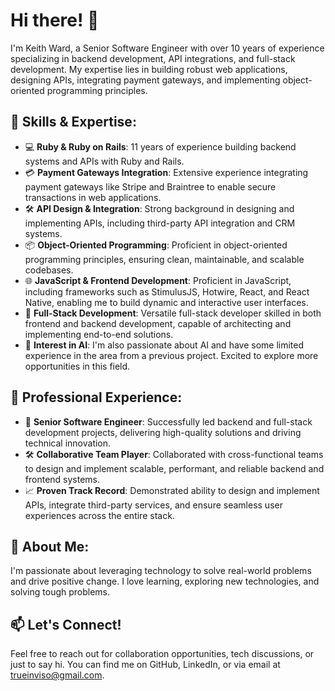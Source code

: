 <!--
**trueinviso/trueinviso** is a ✨ _special_ ✨ repository because its `README.md` (this file) appears on your GitHub profile.

Here are some ideas to get you started:

- 🔭 I’m currently working on ...
- 🌱 I’m currently learning ...
- 👯 I’m looking to collaborate on ...
- 🤔 I’m looking for help with ...
- 💬 Ask me about ...
- 📫 How to reach me: ...
- 😄 Pronouns: ...
- ⚡ Fun fact: ...
-->

# Hi there! 👋

I'm Keith Ward, a Senior Software Engineer with over 10 years of experience specializing in backend development, API integrations, and full-stack development. My expertise lies in building robust web applications, designing APIs, integrating payment gateways, and implementing object-oriented programming principles.

## 🔧 Skills & Expertise:
- 💻 **Ruby & Ruby on Rails**: 11 years of experience building backend systems and APIs with Ruby and Rails.
- 💳 **Payment Gateways Integration**: Extensive experience integrating payment gateways like Stripe and Braintree to enable secure transactions in web applications.
- 🛠️ **API Design & Integration**: Strong background in designing and implementing APIs, including third-party API integration and CRM systems.
- 📦 **Object-Oriented Programming**: Proficient in object-oriented programming principles, ensuring clean, maintainable, and scalable codebases.
- 🌐 **JavaScript & Frontend Development**: Proficient in JavaScript, including frameworks such as StimulusJS, Hotwire, React, and React Native, enabling me to build dynamic and interactive user interfaces.
- 🚀 **Full-Stack Development**: Versatile full-stack developer skilled in both frontend and backend development, capable of architecting and implementing end-to-end solutions.
- 🤖 **Interest in AI**: I'm also passionate about AI and have some limited experience in the area from a previous project. Excited to explore more opportunities in this field.

## 💼 Professional Experience:
- 💼 **Senior Software Engineer**: Successfully led backend and full-stack development projects, delivering high-quality solutions and driving technical innovation.
- 🛠️ **Collaborative Team Player**: Collaborated with cross-functional teams to design and implement scalable, performant, and reliable backend and frontend systems.
- 📈 **Proven Track Record**: Demonstrated ability to design and implement APIs, integrate third-party services, and ensure seamless user experiences across the entire stack.

## 🌱 About Me:
I'm passionate about leveraging technology to solve real-world problems and drive positive change. I love learning, exploring new technologies, and solving tough problems.

## 📫 Let's Connect!
Feel free to reach out for collaboration opportunities, tech discussions, or just to say hi. You can find me on GitHub, LinkedIn, or via email at trueinviso@gmail.com.


